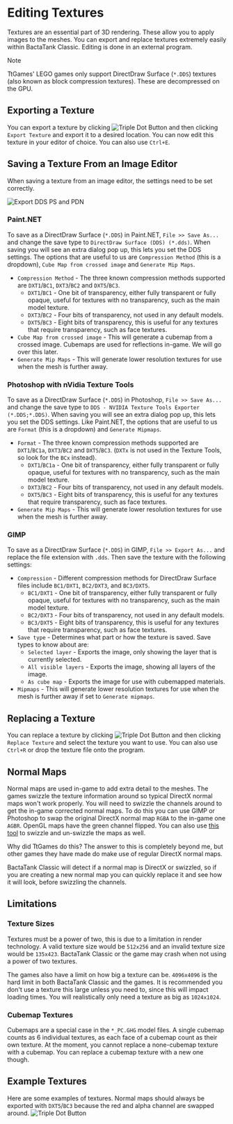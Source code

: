 # Editing Textures
Textures are an essential part of 3D rendering. These allow you to apply images to the meshes. You can export and replace textures extremely easily within BactaTank Classic. Editing is done in an external program.

> [!NOTE]
> TtGames' LEGO games only support DirectDraw Surface (`*.DDS`) textures (also known as block compression textures). These are decompressed on the GPU.

## Exporting a Texture
You can export a texture by clicking ![Triple Dot Button](https://i.imgur.com/xhwAmwR.png) and then clicking `Export Texture` and export it to a desired location. You can now edit this texture in your editor of choice. You can also use `Ctrl+E`.

## Saving a Texture From an Image Editor
When saving a texture from an image editor, the settings need to be set correctly.

![Export DDS PS and PDN](https://i.imgur.com/ZOEffIj.png)<br>

### Paint.NET
To save as a DirectDraw Surface (`*.DDS`) in Paint.NET, `File >> Save As...` and change the save type to `DirectDraw Surface (DDS) (*.dds)`. When saving you will see an extra dialog pop up, this lets you set the DDS settings. The options that are useful to us are `Compression Method` (this is a dropdown), `Cube Map from crossed image` and `Generate Mip Maps`.

- `Compression Method` - The three known compression methods supported are `DXT1`/`BC1`, `DXT3`/`BC2` and `DXT5`/`BC3`.
  - `DXT1`/`BC1` - One bit of transparency, either fully transparent or fully opaque, useful for textures with no transparency, such as the main model texture.
  - `DXT3`/`BC2` - Four bits of transparency, not used in any default models.
  - `DXT5`/`BC3` - Eight bits of transparency, this is useful for any textures that require transparency, such as face textures.
- `Cube Map from crossed image` - This will generate a cubemap from a crossed image. Cubemaps are used for reflections in-game. We will go over this later.
- `Generate Mip Maps` - This will generate lower resolution textures for use when the mesh is further away.

### Photoshop with nVidia Texture Tools
To save as a DirectDraw Surface (`*.DDS`) in Photoshop, `File >> Save As...` and change the save type to `DDS - NVIDIA Texture Tools Exporter (*.DDS;*.DDS)`. When saving you will see an extra dialog pop up, this lets you set the DDS settings. Like Paint.NET, the options that are useful to us are `Format` (this is a dropdown) and `Generate Mipmaps`.

- `Format` - The three known compression methods supported are `DXT1`/`BC1a`, `DXT3`/`BC2` and `DXT5`/`BC3`. (`DXTx` is not used in the Texture Tools, so look for the `BCx` instead).
  - `DXT1`/`BC1a` - One bit of transparency, either fully transparent or fully opaque, useful for textures with no transparency, such as the main model texture.
  - `DXT3`/`BC2` - Four bits of transparency, not used in any default models.
  - `DXT5`/`BC3` - Eight bits of transparency, this is useful for any textures that require transparency, such as face textures.
- `Generate Mip Maps` - This will generate lower resolution textures for use when the mesh is further away.

### GIMP
To save as a DirectDraw Surface (`*.DDS`) in GIMP, `File >> Export As...` and replace the file extension with `.dds`. Then save the texture with the following settings:
- `Compression` - Different compression methods for DirectDraw Surface files include `BC1/DXT1`, `BC2/DXT3`, and `BC3/DXT5`.
  - `BC1/DXT1` - One bit of transparency, either fully transparent or fully opaque, useful for textures with no transparency, such as the main model texture.
  - `BC2/DXT3` - Four bits of transparency, not used in any default models.
  - `BC3/DXT5` - Eight bits of transparency, this is useful for any textures that require transparency, such as face textures.
- `Save type` - Determines what part or how the texture is saved. Save types to know about are:
  - `Selected layer` - Exports the image, only showing the layer that is currently selected.
  - `All visible layers` - Exports the image, showing all layers of the image.
  - `As cube map` - Exports the image for use with cubemapped materials.
- `Mipmaps` - This will generate lower resolution textures for use when the mesh is further away if set to `Generate mipmaps`.

## Replacing a Texture
You can replace a texture by clicking ![Triple Dot Button](https://i.imgur.com/xhwAmwR.png) and then clicking `Replace Texture` and select the texture you want to use. You can also use `Ctrl+R` or drop the texture file onto the program.

## Normal Maps
Normal maps are used in-game to add extra detail to the meshes. The games swizzle the texture information around so typical DirectX normal maps won't work properly. You will need to swizzle the channels around to get the in-game corrected normal maps. To do this you can use GIMP or Photoshop to swap the original DirectX normal map `RGBA` to the in-game one `AGBR`. OpenGL maps have the green channel flipped. You can also use [this tool](https://cdn.discordapp.com/attachments/540477596123660288/1333300302442532986/GLtoTCSNM.zip?ex=67fe906b&is=67fd3eeb&hm=f313c02e5b3ac8f22cad908042f947fc807e38ad11b608388c5028c7b1a85457&) to swizzle and un-swizzle the maps as well.

Why did TtGames do this? The answer to this is completely beyond me, but other games they have made do make use of regular DirectX normal maps.

BactaTank Classic will detect if a normal map is DirectX or swizzled, so if you are creating a new normal map you can quickly replace it and see how it will look, before swizzling the channels.

## Limitations
### Texture Sizes
Textures must be a power of two, this is due to a limitation in render technology. A valid texture size would be `512x256` and an invalid texture size would be `135x423`. BactaTank Classic or the game may crash when not using a power of two textures.

The games also have a limit on how big a texture can be. `4096x4096` is the hard limit in both BactaTank Classic and the games. It is recommended you don't use a texture this large unless you need to, since this will impact loading times. You will realistically only need a texture as big as `1024x1024`.

### Cubemap Textures
Cubemaps are a special case in the `*_PC.GHG` model files. A single cubemap counts as 6 individual textures, as each face of a cubemap count as their own texture. At the moment, you cannot replace a none-cubemap texture with a cubemap. You can replace a cubemap texture with a new one though.

## Example Textures
Here are some examples of textures. Normal maps should always be exported with `DXT5`/`BC3` because the red and alpha channel are swapped around.
![Triple Dot Button](https://i.imgur.com/cBbqqsj.png)<br>
